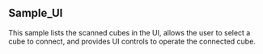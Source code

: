## Sample_UI

This sample lists the scanned cubes in the UI, allows the user to select a cube to connect, and provides UI controls to operate the connected cube.
